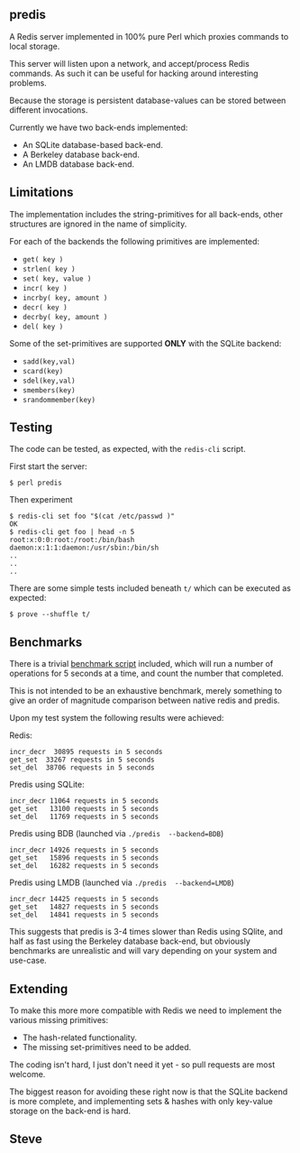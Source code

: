 predis
------

A Redis server implemented in 100% pure Perl which proxies commands to local storage.

This server will listen upon a network, and accept/process Redis commands.  As such it can be useful for hacking around interesting problems.

Because the storage is persistent database-values can be stored between different invocations.

Currently we have two back-ends implemented:

* An SQLite database-based back-end.
* A Berkeley database back-end.
* An LMDB database back-end.


Limitations
------------

The implementation includes the string-primitives for all back-ends, other
structures are ignored in the name of simplicity.

For each of the backends the following primitives are implemented:

* `get( key )`
* `strlen( key )`
* `set( key, value )`
* `incr( key )`
* `incrby( key, amount )`
* `decr( key )`
* `decrby( key, amount )`
* `del( key )`

Some of the set-primitives are supported **ONLY** with the SQLite backend:

* `sadd(key,val)`
* `scard(key)`
* `sdel(key,val)`
* `smembers(key)`
* `srandommember(key)`


Testing
-------

The code can be tested, as expected, with the `redis-cli` script.

First start the server:

    $ perl predis


Then experiment

    $ redis-cli set foo "$(cat /etc/passwd )"
    OK
    $ redis-cli get foo | head -n 5
    root:x:0:0:root:/root:/bin/bash
    daemon:x:1:1:daemon:/usr/sbin:/bin/sh
    ..
    ..
    ..

There are some simple tests included beneath `t/` which can be executed as expected:

    $ prove --shuffle t/


Benchmarks
----------

There is a trivial [benchmark script](benchmark) included, which will run a number
of operations for 5 seconds at a time, and count the number that completed.

This is not intended to be an exhaustive benchmark, merely something to give an
order of magnitude comparison between native redis and predis.

Upon my test system the following results were achieved:

Redis:

    incr_decr  30895 requests in 5 seconds
    get_set  33267 requests in 5 seconds
    set_del  38706 requests in 5 seconds

Predis using SQLite:

    incr_decr 11064 requests in 5 seconds
    get_set   13100 requests in 5 seconds
    set_del   11769 requests in 5 seconds

Predis using BDB (launched via `./predis  --backend=BDB`)

    incr_decr 14926 requests in 5 seconds
    get_set   15896 requests in 5 seconds
    set_del   16282 requests in 5 seconds

Predis using LMDB (launched via `./predis  --backend=LMDB`)

    incr_decr 14425 requests in 5 seconds
    get_set   14827 requests in 5 seconds
    set_del   14841 requests in 5 seconds


This suggests that predis is 3-4 times slower than Redis using SQlite, and half as fast using the Berkeley database back-end, but obviously benchmarks are unrealistic and will vary depending on your system and use-case.


Extending
---------

To make this more more compatible with Redis we need to implement the various missing primitives:

* The hash-related functionality.
* The missing set-primitives need to be added.

The coding isn't hard, I just don't need it yet - so pull requests are most welcome.

The biggest reason for avoiding these right now is that the SQLite backend is more complete, and
implementing sets & hashes with only key-value storage on the back-end is hard.

Steve
--
